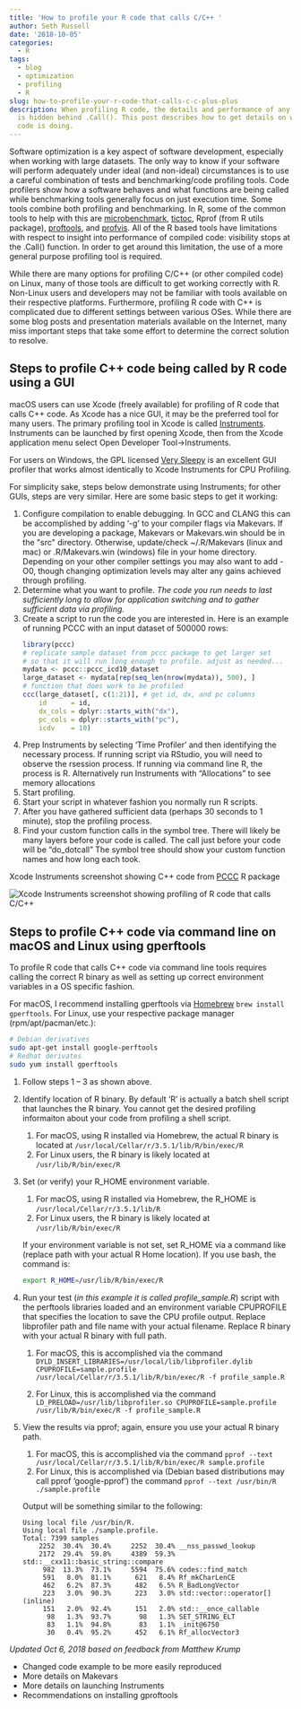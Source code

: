 ```yaml
---
title: 'How to profile your R code that calls C/C++ '
author: Seth Russell
date: '2018-10-05'
categories:
  - R
tags:
  - blog
  - optimization
  - profiling
  - R
slug: how-to-profile-your-r-code-that-calls-c-c-plus-plus
description: When profiling R code, the details and performance of any C/C++ code
  is hidden behind .Call(). This post describes how to get details on what the C/C++
  code is doing.
---
```


Software optimization is a key aspect of software development, especially when working with large datasets. The only way to know if your software will perform adequately under ideal (and non-ideal) circumstances is to use a careful combination of tests and benchmarking/code profiling tools. Code profilers show how a software behaves and what functions are being called while benchmarking tools generally focus on just execution time. Some tools combine both profiling and benchmarking. In R, some of the common tools to help with this are [microbenchmark](https://github.com/joshuaulrich/microbenchmark/), [tictoc](http://collectivemedia.github.io/tictoc/), Rprof (from R utils package), [proftools](https://CRAN.R-project.org/package=proftools), and [profvis](https://rstudio.github.io/profvis/). All of the R based tools have limitations with respect to insight into performance of compiled code: visibility stops at the .Call() function. In order to get around this limitation, the use of a more general purpose profiling tool is required.

While there are many options for profiling C/C++ (or other compiled code) on Linux, many of those tools are difficult to get working correctly with R. Non-Linux users and developers may not be familiar with tools available on their respective platforms. Furthermore, profiling R code with C++ is complicated due to different settings between various OSes. While there are some blog posts and presentation materials available on the Internet, many miss important steps that take some effort to determine the correct solution to resolve.

## Steps to profile C++ code being called by R code using a GUI

macOS users can use Xcode (freely available) for profiling of R code that calls C++ code. As Xcode has a nice GUI, it may be the preferred tool for many users. The primary profiling tool in Xcode is called [Instruments](https://help.apple.com/instruments/mac/10.0/#/dev7b09c84f5). Instruments can be launched by first opening Xcode, then from the Xcode application menu select Open Developer Tool->Instruments.

For users on Windows, the GPL licensed [Very Sleepy](http://www.codersnotes.com/sleepy/) is an excellent GUI profiler that works almost identically to Xcode Instruments for CPU Profiling.

For simplicity sake, steps below demonstrate using Instruments; for other GUIs, steps are very similar. Here are some basic steps to get it working:

1. Configure compilation to enable debugging. In GCC and CLANG this can be accomplished by adding ‘-g’ to your compiler flags via Makevars. If you are developing a package, Makevars or Makevars.win should be in the "src" directory. Otherwise, update/check ~/.R/Makevars (linux and mac) or .R/Makevars.win (windows) file in your home directory. Depending on your other compiler settings you may also want to add -O0, though changing optimization levels may alter any gains achieved through profiling.
1. Determine what you want to profile. *The code you run needs to last sufficiently long to allow for application switching and to gather sufficient data via profiling.*
1. Create a script to run the code you are interested in. Here is an example of running PCCC with an input dataset of 500000 rows:
    ```r
    library(pccc)
    # replicate sample dataset from pccc package to get larger set
    # so that it will run long enough to profile. adjust as needed...
    mydata <- pccc::pccc_icd10_dataset
    large_dataset <- mydata[rep(seq_len(nrow(mydata)), 500), ]
    # function that does work to be profiled
    ccc(large_dataset[, c(1:21)], # get id, dx, and pc columns
        id      = id,
        dx_cols = dplyr::starts_with("dx"),
        pc_cols = dplyr::starts_with("pc"),
        icdv    = 10)
    ```
1. Prep Instruments by selecting ‘Time Profiler’ and then identifying the necessary process. If running script via RStudio, you will need to observe the rsession process. If running via command line R, the process is R. Alternatively run Instruments with “Allocations” to see memory allocations
1. Start profiling.
1. Start your script in whatever fashion you normally run R scripts.
1. After you have gathered sufficient data (perhaps 30 seconds to 1 minute), stop the profiling process.
1. Find your custom function calls in the symbol tree. There will likely be many layers before your code is called. The call just before your code will be “do_dotcall” The symbol tree should show your custom function names and how long each took.

Xcode Instruments screenshot showing C++ code from [PCCC](https://cran.r-project.org/package=pccc) R package

![Xcode Instruments screenshot showing profiling of R code that calls C/C++](/post/2018-10-05-how-to-profile-your-r-code-that-calls-c-c-plus-plus_files/instruments_screenshot.png)

## Steps to profile C++ code via command line on macOS and Linux using gperftools

To profile R code that calls C++ code via command line tools requires calling the correct R binary as well as setting up correct environment variables in a OS specific fashion. 

For macOS, I recommend installing gperftools via [Homebrew](https://brew.sh) `brew install gperftools`. For Linux, use your respective package manager (rpm/apt/pacman/etc.):

```bash
# Debian derivatives
sudo apt-get install google-perftools
# Redhat derivates
sudo yum install gperftools
```

1. Follow steps 1 – 3 as shown above.
1. Identify location of R binary. By default ‘R’ is actually a batch shell script that launches the R binary. You cannot get the desired profiling informaiton about your code from profiling a shell script.
    1. For macOS, using R installed via Homebrew, the actual R binary is located at `/usr/local/Cellar/r/3.5.1/lib/R/bin/exec/R`
    1. For Linux users, the R binary is likely located at `/usr/lib/R/bin/exec/R`

1. Set (or verify) your R_HOME environment variable.
    1. For macOS, using R installed via Homebrew, the R_HOME is `/usr/local/Cellar/r/3.5.1/lib/R`
    1. For Linux users, the R binary is likely located at `/usr/lib/R/bin/exec/R`

    If your environment variable is not set, set R_HOME via a command like (replace path with your actual R Home location). If you use bash, the command is:

    ```bash
    export R_HOME=/usr/lib/R/bin/exec/R
    ```

1. Run your test (*in this example it is called profile_sample.R*) script with the perftools libraries loaded and an environment variable CPUPROFILE that specifies the location to save the CPU profile output. Replace libprofiler path and file name with your actual filename. Replace R binary with your actual R binary with full path.
    1. For macOS, this is accomplished via the command `DYLD_INSERT_LIBRARIES=/usr/local/lib/libprofiler.dylib CPUPROFILE=sample.profile /usr/local/Cellar/r/3.5.1/lib/R/bin/exec/R -f profile_sample.R`

    1. For Linux, this is accomplished via the command `LD_PRELOAD=/usr/lib/libprofiler.so CPUPROFILE=sample.profile /usr/lib/R/bin/exec/R -f profile_sample.R`

1. View the results via pprof; again, ensure you use your actual R binary path.
    1. For macOS, this is accomplished via the command `pprof --text /usr/local/Cellar/r/3.5.1/lib/R/bin/exec/R sample.profile`
    1. For Linux, this is accomplished via (Debian based distributions may call pprof ‘google-pprof’) the command `pprof --text /usr/bin/R ./sample.profile`

    Output will be something similar to the following:
    ```
    Using local file /usr/bin/R.
    Using local file ./sample.profile.
    Total: 7399 samples
        2252  30.4%  30.4%     2252  30.4% __nss_passwd_lookup
        2172  29.4%  59.8%     4389  59.3% std::__cxx11::basic_string::compare
         982  13.3%  73.1%     5594  75.6% codes::find_match
         591   8.0%  81.1%      621   8.4% Rf_mkCharLenCE
         462   6.2%  87.3%      482   6.5% R_BadLongVector
         223   3.0%  90.3%      223   3.0% std::vector::operator[] (inline)
         151   2.0%  92.4%      151   2.0% std::__once_callable
          98   1.3%  93.7%       98   1.3% SET_STRING_ELT
          83   1.1%  94.8%       83   1.1% _init@6750
          30   0.4%  95.2%      452   6.1% Rf_allocVector3
    ```
    
_Updated Oct 6, 2018 based on feedback from Matthew Krump_

* Changed code example to be more easily reproduced
* More details on Makevars
* More details on launching Instruments
* Recommendations on installing gproftools